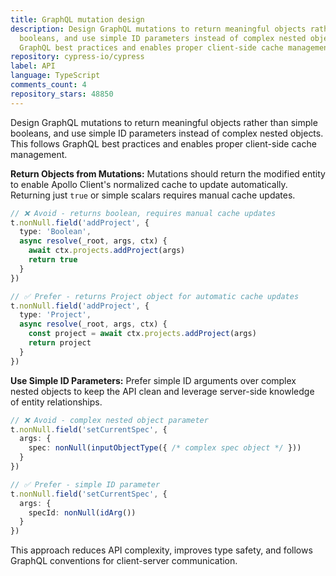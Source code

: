 ```yaml
---
title: GraphQL mutation design
description: Design GraphQL mutations to return meaningful objects rather than simple
  booleans, and use simple ID parameters instead of complex nested objects. This follows
  GraphQL best practices and enables proper client-side cache management.
repository: cypress-io/cypress
label: API
language: TypeScript
comments_count: 4
repository_stars: 48850
---
```


Design GraphQL mutations to return meaningful objects rather than simple booleans, and use simple ID parameters instead of complex nested objects. This follows GraphQL best practices and enables proper client-side cache management.

**Return Objects from Mutations:**
Mutations should return the modified entity to enable Apollo Client's normalized cache to update automatically. Returning just `true` or simple scalars requires manual cache updates.

```ts
// ❌ Avoid - returns boolean, requires manual cache updates
t.nonNull.field('addProject', {
  type: 'Boolean',
  async resolve(_root, args, ctx) {
    await ctx.projects.addProject(args)
    return true
  }
})

// ✅ Prefer - returns Project object for automatic cache updates
t.nonNull.field('addProject', {
  type: 'Project',
  async resolve(_root, args, ctx) {
    const project = await ctx.projects.addProject(args)
    return project
  }
})
```

**Use Simple ID Parameters:**
Prefer simple ID arguments over complex nested objects to keep the API clean and leverage server-side knowledge of entity relationships.

```ts
// ❌ Avoid - complex nested object parameter
t.nonNull.field('setCurrentSpec', {
  args: {
    spec: nonNull(inputObjectType({ /* complex spec object */ }))
  }
})

// ✅ Prefer - simple ID parameter
t.nonNull.field('setCurrentSpec', {
  args: {
    specId: nonNull(idArg())
  }
})
```

This approach reduces API complexity, improves type safety, and follows GraphQL conventions for client-server communication.